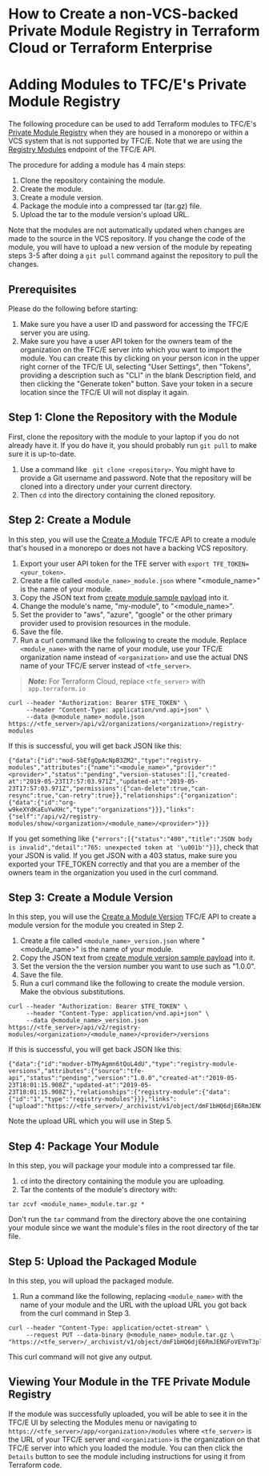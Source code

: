 # How to Create a non-VCS-backed Private Module Registry in Terraform Cloud or Terraform Enterprise

# Adding Modules to TFC/E's Private Module Registry
The following procedure can be used to add Terraform modules to TFC/E's [Private Module Registry](https://www.terraform.io/docs/enterprise/registry/index.html) when they are housed in a monorepo or within a VCS system that is not supported by TFC/E.  Note that we are using the [Registry Modules](https://www.terraform.io/docs/enterprise/api/modules.html) endpoint of the TFC/E API.

The procedure for adding a module has 4 main steps:
1. Clone the repository containing the module.
2. Create the module.
3. Create a module version.
4. Package the module into a compressed tar (tar.gz) file.
5. Upload the tar to the module version's upload URL.

Note that the modules are not automatically updated when changes are made to the source in the VCS repository. If you change the code of the module, you will have to upload a new version of the module by repeating steps 3-5 after doing a `git pull` command against the repository to pull the changes.

## Prerequisites
Please do the following before starting:

1. Make sure you have a user ID and password for accessing the TFC/E server you are using.
2. Make sure you have a user API token for the owners team of the organization on the TFC/E server into which you want to import the module. You can create this by clicking on your person icon in the upper right corner of the TFC/E UI, selecting "User Settings", then "Tokens", providing a description such as "CLI" in the blank Description field, and then clicking the "Generate token" button. Save your token in a secure location since the TFC/E UI will not display it again.

## Step 1: Clone the Repository with the Module
First, clone the repository with the module to your laptop if you do not already have it. If you do have it, you should probably run `git pull` to make sure it is up-to-date.

1. Use a command like ` git clone <repository>`. You might have to provide a Git username and password. Note that the repository will be cloned into a directory under your current directory.
2. Then `cd` into the directory containing the cloned repository.

## Step 2: Create a Module
In this step, you will use the [Create a Module](https://www.terraform.io/docs/enterprise/api/modules.html#create-a-module) TFC/E API to create a module that's housed in a monorepo or does not have a backing VCS repository.

1. Export your user API token for the TFE server with `export TFE_TOKEN=<your_token>`.
2. Create a file called `<module_name>_module.json` where "\<module_name\>" is the name of your module.
3. Copy the JSON text from [create module sample payload](https://www.terraform.io/docs/enterprise/api/modules.html#sample-payload-1) into it.
4. Change the module's name, "my-module", to "\<module_name\>".
5. Set the provider to "aws", "azure", "google" or the other primary provider used to provision resources in the module.
6. Save the file.
7. Run a curl command like the following to create the module. Replace `<module_name>` with the name of your module, use your TFC/E organization name instead of `<organization>` and use the actual DNS name of your TFC/E server instead of `<tfe_server>`.
> **_Note:_** For Terraform Cloud, replace `<tfe_server>` with `app.terraform.io`
```
curl --header "Authorization: Bearer $TFE_TOKEN" \
     --header "Content-Type: application/vnd.api+json" \
     --data @<module_name>_module.json https://<tfe_server>/api/v2/organizations/<organization>/registry-modules
```

If this is successful, you will get back JSON like this:
```
{"data":{"id":"mod-SbEfgQpAcNpB3ZM2","type":"registry-modules","attributes":{"name":"<module_name>","provider":"<provider>","status":"pending","version-statuses":[],"created-at":"2019-05-23T17:57:03.971Z","updated-at":"2019-05-23T17:57:03.971Z","permissions":{"can-delete":true,"can-resync":true,"can-retry":true}},"relationships":{"organization":{"data":{"id":"org-w9keXYdKaEuYwXHc","type":"organizations"}}},"links":{"self":"/api/v2/registry-modules/show/<organization>/<module_name>/<provider>"}}}
```

If you get something like `{"errors":[{"status":"400","title":"JSON body is invalid","detail":"765: unexpected token at '\u001b'"}]}`, check that your JSON is valid.  If you get JSON with a 403 status, make sure you exported your TFE_TOKEN correctly and that you are a member of the owners team in the organization you used in the curl command.

## Step 3: Create a Module Version
In this step, you will use the [Create a Module Version](https://www.terraform.io/docs/enterprise/api/modules.html#create-a-module-version) TFC/E API to create a module version for the module you created in Step 2.

1. Create a file called `<module_name>_version.json` where "\<module_name\>" is the name of your module.
2. Copy the JSON text from [create module version sample payload](https://www.terraform.io/docs/enterprise/api/modules.html#sample-payload-2) into it.
3. Set the version the the version number you want to use such as "1.0.0".
4. Save the file.
5. Run a curl command like the following to create the module version. Make the obvious substitutions.
```
curl --header "Authorization: Bearer $TFE_TOKEN" \
     --header "Content-Type: application/vnd.api+json" \
     --data @<module_name>_version.json https://<tfe_server>/api/v2/registry-modules/<organization>/<module_name>/<provider>/versions
```

If this is successful, you will get back JSON like this:
```
{"data":{"id":"modver-bTMyAgmn6tQoL4dU","type":"registry-module-versions","attributes":{"source":"tfe-api","status":"pending","version":"1.0.0","created-at":"2019-05-23T18:01:15.908Z","updated-at":"2019-05-23T18:01:15.908Z"},"relationships":{"registry-module":{"data":{"id":"1","type":"registry-modules"}}},"links":{"upload":"https://<tfe_server>/_archivist/v1/object/dmF1bHQ6djE6RmJENGFoVEVmT3plQ095K0h2RUtSejEwWnNpWnEyN2E2YXA1VlZSeCtFbWo4dkp0UzhZTnRjeEtFYVpGTElhQUpkZVoxRXpvSlI4SkhmMFNseWJEZkhrQndrM0IyR3ZxeC9abklzYlROVTZXcWNKQ2Rkb1Bod0hUSGtIaVJPRkhoVEk1YVBVempIdUJGS0svSWVhNysvNk9RZW1FMmdtcUpISW82MHlXd2ZFeGY4cHRQdzgvMTdmU2k4eGI0emg4QVR5Y3ltNVZOamg5dHZwR2dpSXE3Yi9jYW41RnJMV0REMTFKKzhjSFgvZ3FjbHUvQS9EeERpZTdxRklTZjBWZEI4SExrRXhYNGwzTXF6bHZwWk1jSnhtT0ZudE9DM3B5TzFiYWpnK0tPdz09"}}}
```

Note the upload URL which you will use in Step 5.

## Step 4: Package Your Module
In this step, you will package your module into a compressed tar file.

1. `cd` into the directory containing the module you are uploading.
2. Tar the contents of the module's directory with:
```
tar zcvf <module_name>_module.tar.gz *
```

Don't run the `tar` command from the directory above the one containing your module since we want the module's files in the root directory of the tar file.

## Step 5: Upload the Packaged Module
In this step, you will upload the packaged module.

1. Run a command like the following, replacing `<module_name>` with the name of your module and the URL with the upload URL you got back from the curl command in Step 3.
```
curl --header "Content-Type: application/octet-stream" \
     --request PUT --data-binary @<module_name>_module.tar.gz \
"https://<tfe_server>/_archivist/v1/object/dmF1bHQ6djE6RmJENGFoVEVmT3plQ095K0h2RUtSejEwWnNpWnEyN2E2YXA1VlZSeCtFbWo4dkp0UzhZTnRjeEtFYVpGTElhQUpkZVoxRXpvSlI4SkhmMFNseWJEZkhrQndrM0IyR3ZxeC9abklzYlROVTZXcWNKQ2Rkb1Bod0hUSGtIaVJPRkhoVEk1YVBVempIdUJGS0svSWVhNysvNk9RZW1FMmdtcUpISW82MHlXd2ZFeGY4cHRQdzgvMTdmU2k4eGI0emg4QVR5Y3ltNVZOamg5dHZwR2dpSXE3Yi9jYW41RnJMV0REMTFKKzhjSFgvZ3FjbHUvQS9EeERpZTdxRklTZjBWZEI4SExrRXhYNGwzTXF6bHZwWk1jSnhtT0ZudE9DM3B5TzFiYWpnK0tPdz09"
 ```

 This curl command will not give any output.

## Viewing Your Module in the TFE Private Module Registry
If the module was successfully uploaded, you will be able to see it in the TFC/E UI by selecting the Modules menu or navigating to `https://<tfe_server>/app/<organization>/modules` where `<tfe_server>` is the URL of your TFC/E server and `<organization>` is the organization on that TFC/E server into which you loaded the module. You can then click the `Details` button to see the module including instructions for using it from Terraform code.
